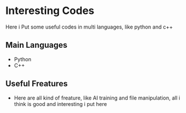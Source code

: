 # Interesting Codes
Here i Put some useful codes in multi languages, like python and c++

## Main Languages
- Python
- C++

## Useful Freatures
- Here are all kind of freature, like AI training and file manipulation, all i think is good and interesting i put here
